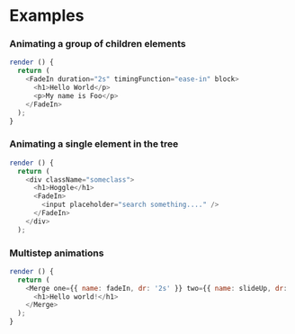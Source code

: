 # Examples

### Animating a group of children elements

```javascript
render () {
  return (
    <FadeIn duration="2s" timingFunction="ease-in" block>
      <h1>Hello World</p>
      <p>My name is Foo</p>
    </FadeIn>
  );
}
```

### Animating a single element in the tree

```javascript
render () {
  return (
    <div className="someclass">
      <h1>Hoggle</h1>
      <FadeIn>
        <input placeholder="search something...." />
      </FadeIn>
    </div>
  );
```

### Multistep animations

```javascript
render () {
  return (
    <Merge one={{ name: fadeIn, dr: '2s' }} two={{ name: slideUp, dr: '2s', tf: 'ease-in' }}>
      <h1>Hello world!</h1>
    </Merge>
  );
}
```

